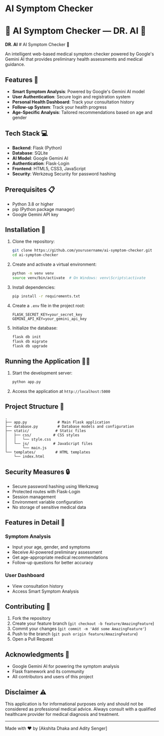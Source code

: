 # AI Symptom Checker

# 🧠 AI Symptom Checker — DR. AI 🤖

**DR. AI** # AI Symptom Checker 🏥

An intelligent web-based medical symptom checker powered by Google's Gemini AI that provides preliminary health assessments and medical guidance.

## Features 🌟

- **Smart Symptom Analysis**: Powered by Google's Gemini AI model
- **User Authentication**: Secure login and registration system
- **Personal Health Dashboard**: Track your consultation history
- **Follow-up System**: Track your health progress
- **Age-Specific Analysis**: Tailored recommendations based on age and gender

## Tech Stack 💻

- **Backend**: Flask (Python)
- **Database**: SQLite
- **AI Model**: Google Gemini AI
- **Authentication**: Flask-Login
- **Frontend**: HTML5, CSS3, JavaScript
- **Security**: Werkzeug Security for password hashing

## Prerequisites 📋

- Python 3.8 or higher
- pip (Python package manager)
- Google Gemini API key

## Installation 🚀

1. Clone the repository:
   ```bash
   git clone https://github.com/yourusername/ai-symptom-checker.git
   cd ai-symptom-checker
   ```

2. Create and activate a virtual environment:
   ```bash
   python -m venv venv
   source venv/bin/activate  # On Windows: venv\Scripts\activate
   ```

3. Install dependencies:
   ```bash
   pip install -r requirements.txt
   ```

4. Create a `.env` file in the project root:
   ```env
   FLASK_SECRET_KEY=your_secret_key
   GEMINI_API_KEY=your_gemini_api_key
   ```

5. Initialize the database:
   ```bash
   flask db init
   flask db migrate
   flask db upgrade
   ```

## Running the Application 🏃‍♂️

1. Start the development server:
   ```bash
   python app.py
   ```

2. Access the application at `http://localhost:5000`

## Project Structure 📁

```
.
├── app.py              # Main Flask application
├── database.py         # Database models and configuration
├── static/            # Static files
│   ├── css/          # CSS styles
│   │   └── style.css
│   └── js/           # JavaScript files
│       └── main.js
└── templates/         # HTML templates
    └── index.html
```

## Security Measures 🔒

- Secure password hashing using Werkzeug
- Protected routes with Flask-Login
- Session management
- Environment variable configuration
- No storage of sensitive medical data

## Features in Detail 📝

### Symptom Analysis
- Input your age, gender, and symptoms
- Receive AI-powered preliminary assessment
- Get age-appropriate medical recommendations
- Follow-up questions for better accuracy

### User Dashboard
- View consultation history
- Access Smart Symptom Analysis

## Contributing 🤝

1. Fork the repository
2. Create your feature branch (`git checkout -b feature/AmazingFeature`)
3. Commit your changes (`git commit -m 'Add some AmazingFeature'`)
4. Push to the branch (`git push origin feature/AmazingFeature`)
5. Open a Pull Request



## Acknowledgments 👏

- Google Gemini AI for powering the symptom analysis
- Flask framework and its community
- All contributors and users of this project

## Disclaimer ⚠️

This application is for informational purposes only and should not be considered as professional medical advice. Always consult with a qualified healthcare provider for medical diagnosis and treatment.

---
Made with ❤️ by [Akshita Dhaka and Adity Senger] 
